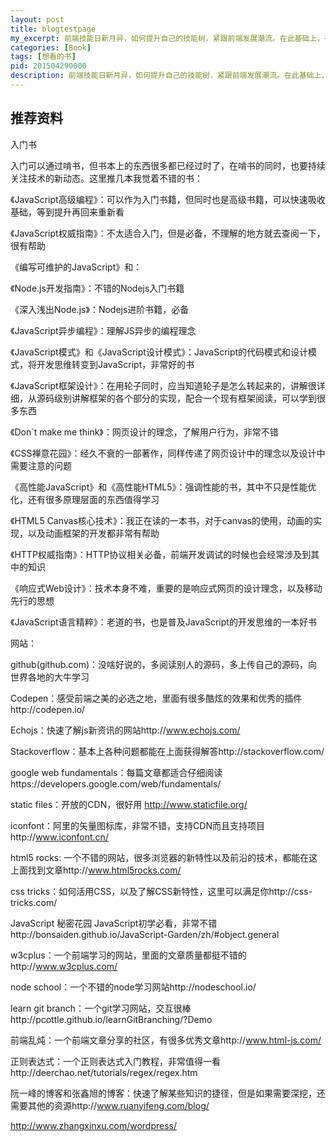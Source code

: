 ```yaml
---
layout: post
title: blogtestpage
my_excerpt: 前端技能日新月异，如何提升自己的技能树，紧跟前端发展潮流。在此基础上，有扎实的基础呢？简单的收藏了一些book和网站。记得去看哟～～
categories: [Book]
tags: [想看的书]
pid: 201504290000
description: 前端技能日新月异，如何提升自己的技能树，紧跟前端发展潮流。在此基础上，有扎实的基础呢？简单的收藏了一些book和网站。记得去看哟～～
---
```


<h2>推荐资料</h2>

入门书

入门可以通过啃书，但书本上的东西很多都已经过时了，在啃书的同时，也要持续关注技术的新动态。这里推几本我觉着不错的书：

《JavaScript高级编程》：可以作为入门书籍，但同时也是高级书籍，可以快速吸收基础，等到提升再回来重新看

《JavaScript权威指南》：不太适合入门，但是必备，不理解的地方就去查阅一下，很有帮助

《编写可维护的JavaScript》和：

《Node.js开发指南》：不错的Nodejs入门书籍

《深入浅出Node.js》：Nodejs进阶书籍，必备

《JavaScript异步编程》：理解JS异步的编程理念

《JavaScript模式》和《JavaScript设计模式》：JavaScript的代码模式和设计模式，将开发思维转变到JavaScript，非常好的书

《JavaScript框架设计》：在用轮子同时，应当知道轮子是怎么转起来的，讲解很详细，从源码级别讲解框架的各个部分的实现，配合一个现有框架阅读，可以学到很多东西

《Don`t make me think》：网页设计的理念，了解用户行为，非常不错

《CSS禅意花园》：经久不衰的一部著作，同样传递了网页设计中的理念以及设计中需要注意的问题

《高性能JavaScript》和《高性能HTML5》：强调性能的书，其中不只是性能优化，还有很多原理层面的东西值得学习

《HTML5 Canvas核心技术》：我正在读的一本书，对于canvas的使用，动画的实现，以及动画框架的开发都非常有帮助

《HTTP权威指南》：HTTP协议相关必备，前端开发调试的时候也会经常涉及到其中的知识

《响应式Web设计》：技术本身不难，重要的是响应式网页的设计理念，以及移动先行的思想

《JavaScript语言精粹》：老道的书，也是普及JavaScript的开发思维的一本好书

 

网站：

github(github.com)：没啥好说的，多阅读别人的源码，多上传自己的源码，向世界各地的大牛学习

Codepen：感受前端之美的必选之地，里面有很多酷炫的效果和优秀的插件http://codepen.io/

Echojs：快速了解js新资讯的网站http://www.echojs.com/

Stackoverflow：基本上各种问题都能在上面获得解答http://stackoverflow.com/

google web fundamentals：每篇文章都适合仔细阅读https://developers.google.com/web/fundamentals/

static files：开放的CDN，很好用 http://www.staticfile.org/

iconfont：阿里的矢量图标库，非常不错，支持CDN而且支持项目http://www.iconfont.cn/

html5 rocks: 一个不错的网站，很多浏览器的新特性以及前沿的技术，都能在这上面找到文章http://www.html5rocks.com/

css tricks：如何活用CSS，以及了解CSS新特性，这里可以满足你http://css-tricks.com/

JavaScript 秘密花园 JavaScript初学必看，非常不错http://bonsaiden.github.io/JavaScript-Garden/zh/#object.general

w3cplus：一个前端学习的网站，里面的文章质量都挺不错的http://www.w3cplus.com/

node school：一个不错的node学习网站http://nodeschool.io/

learn git branch：一个git学习网站，交互很棒http://pcottle.github.io/learnGitBranching/?Demo

前端乱炖：一个前端文章分享的社区，有很多优秀文章http://www.html-js.com/

正则表达式：一个正则表达式入门教程，非常值得一看http://deerchao.net/tutorials/regex/regex.htm

阮一峰的博客和张鑫旭的博客：快速了解某些知识的捷径，但是如果需要深挖，还需要其他的资源http://www.ruanyifeng.com/blog/

http://www.zhangxinxu.com/wordpress/
